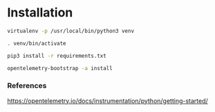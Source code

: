 # Installation

```sh
virtualenv -p /usr/local/bin/python3 venv

. venv/bin/activate

pip3 install -r requirements.txt

opentelemetry-bootstrap -a install

```




### References
https://opentelemetry.io/docs/instrumentation/python/getting-started/

